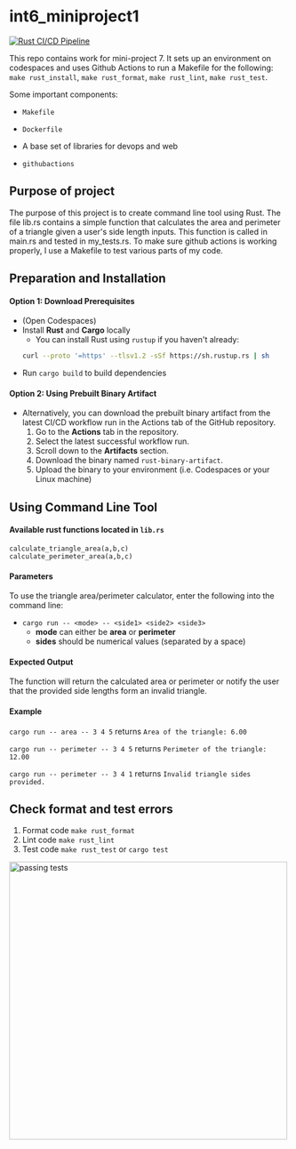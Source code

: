 # int6_miniproject1
[![Rust CI/CD Pipeline](https://github.com/nogibjj/int6_miniproject7/actions/workflows/rustci.yml/badge.svg)](https://github.com/nogibjj/int6_miniproject7/actions/workflows/rustci.yml)

This repo contains work for mini-project 7. It sets up an environment on codespaces and uses Github Actions to run a Makefile for the following: `make rust_install`, `make rust_format`, `make rust_lint`, `make rust_test`. 

Some important components:

* `Makefile`

* `Dockerfile`

* A base set of libraries for devops and web

* `githubactions` 

## Purpose of project
The purpose of this project is to create command line tool using Rust. The file lib.rs contains a simple function that calculates the area and perimeter of a triangle given a user's side length inputs. This function is called in main.rs and tested in my_tests.rs. To make sure github actions is working properly, I use a Makefile to test various parts of my code.

## Preparation and Installation
#### Option 1: Download Prerequisites
* (Open Codespaces)
* Install **Rust** and **Cargo** locally
  * You can install Rust using `rustup` if you haven't already:
  ```bash
  curl --proto '=https' --tlsv1.2 -sSf https://sh.rustup.rs | sh
* Run `cargo build` to build dependencies
#### Option 2: Using Prebuilt Binary Artifact
* Alternatively, you can download the prebuilt binary artifact from the latest CI/CD workflow run in the Actions tab of the GitHub repository.
  1. Go to the **Actions** tab in the repository.
  2. Select the latest successful workflow run.
  3. Scroll down to the **Artifacts** section.
  4. Download the binary named `rust-binary-artifact`.
  5. Upload the binary to your environment (i.e. Codespaces or your Linux machine)

## Using Command Line Tool
#### Available rust functions located in `lib.rs`
  `calculate_triangle_area(a,b,c)`   
  `calculate_perimeter_area(a,b,c)`
#### Parameters
To use the triangle area/perimeter calculator, enter the following into the command line:
  * `cargo run -- <mode> -- <side1> <side2> <side3>`
    * **mode** can either be **area** or **perimeter**
    * **sides** should be numerical values (separated by a space)

#### Expected Output
The function will return the calculated area or perimeter or notify the user that the provided side lengths form an invalid triangle.

#### Example
`cargo run -- area -- 3 4 5` returns `Area of the triangle: 6.00`

`cargo run -- perimeter -- 3 4 5` returns `Perimeter of the triangle: 12.00`

`cargo run -- perimeter -- 3 4 1` returns `Invalid triangle sides provided.`

## Check format and test errors 
1. Format code `make rust_format`
2. Lint code `make rust_lint`
3. Test code `make rust_test` or `cargo test`

<img src="pass_test.png" alt="passing tests" width="500">